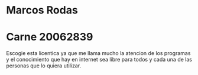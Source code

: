 # Marcos Rodas
# Carne 20062839

Escogie esta licentica ya que me llama mucho la atencion
de los programas y el conocimiento que hay en internet
sea libre para todos y cada una de las personas que lo 
quiera utilizar.
